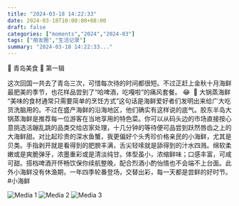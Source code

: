 ```yaml
---
title: "2024-03-18 14:22:33"
date: 2024-03-18T10:00:00+08:00
draft: false
categories: ["moments","2024","2024-03"]
tags: ["朋友圈","生活记录"]
summary: "2024-03-18 14:22:33..."
---
```


🦀 青岛美食 🦀 第一辑

这次回国一共去了青岛三次，可惜每次待的时间都很短。不过正赶上金秋十月海鲜最肥美的季节，也花样品尝到了“哈啤酒，吃嘎啦”的痛风套餐。 😂
​
​🦞 大锅蒸海鲜
​
“美味的食材​通常只需要简单的烹饪方式”这句话是海鲜爱好者们发明出来给广大吃货洗脑用的。不过在盛产海鲜的沿海地区，他们确实有这样说的底气。胶东半岛大锅蒸海鲜是推荐每一位游客在当地享用的特色菜。你可以从码头边的市场直接按心意挑选活蹦乱跳的品类交给店家处理，十几分钟的等待便可品尝到跃然唇齿之上的大海鲜甜。
​
​对比起珍贵的深水鱼蟹，我更偏好个头秀珍价格亲民的小海鲜，尤其是贝类。手指剥开就是看得到的肥腴丰满，舌尖轻嗦就是舔得到的汁水四溅。绵软柔嫩或是爽脆弹牙，浓墨重彩或是清淡纯甘。体型虽小，浓缩鲜味；口感丰富，可咸可甜。搭档啤酒开怀畅饮保你续航整晚，配合烈酒小酌怡情也不会端不上台面。此外小海鲜没有休渔期，一年四季轮番登场，交替出彩，每一天都是尝鲜的好时节。
​
​#小海鲜

![Media 1](/Moments/photos/2024-03-18/202403181422330.jpg)
![Media 2](/Moments/photos/2024-03-18/202403181422331.jpg)
![Media 3](/Moments/photos/2024-03-18/202403181422332.jpg)


